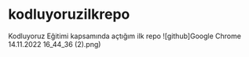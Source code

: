 # kodluyoruzilkrepo
Kodluyoruz Eğitimi kapsamında açtığım ilk repo
![github]Google Chrome 14.11.2022 16_44_36 (2).png)
